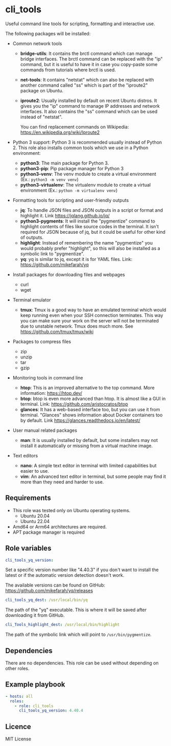 cli_tools
=========

Useful command line tools for scripting, formatting and interactive use.

The following packages will be installed:

- Common network tools
  - **bridge-utils**: It contains the brctl command which can manage bridge interfaces. The brctl command can be replaced with the "ip" command, but it is useful to have it in case you copy-paste some commands from tutorials where brctl is used.
  - **net-tools**: It contains "netstat" which can also be replaced with another command called "ss" which is part of the "iproute2" package on Ubuntu.
  - **iproute2**: Usually installed by default on recent Ubuntu distros. It gives you the "ip" command to manage IP addresses and network interfaces. It also contains the "ss" command which can be used instead of "netstat".

    You can find replacement commands on Wikipedia: <https://en.wikipedia.org/wiki/Iproute2>

- Python 3 support:
  Python 3 is recommended usually instead of Python 2. This role also installs common tools which we use in a Python environment:

  - **python3**: The main package for Python 3.
  - **python3-pip**: Pip package manager for Python 3
  - **python3-venv**: The venv module to create a virtual environment (Ex.: `python3 -m venv venv`)
  - **python3-virtualenv**: The virtualenv module to create a virtual environment (Ex.: `python -m virtualenv venv`)

- Formatting tools for scripting and user-friendly outputs
  - **jq**: To handle JSON files and JSON outputs in a script or format and highlight it. Link <https://jqlang.github.io/jq/>
  - **python3-pygments**: It will install the "pygmentize" command to highlight contents of files like source codes in the terminal. It isn't required for JSON because of jq, but it could be useful for other kind of outputs.
  - **highlight**: Instead of remembering the name "pygmentize" you would probably prefer "highlight", so this will also be installed as a symbolic link to "pygmentize".
  - **yq**: yq is similar to jq, except it is for YAML files. Link: <https://github.com/mikefarah/yq>

- Install packages for downloading files and webpages
  - curl
  - wget

- Terminal emulator
  - **tmux**: Tmux is a good way to have an emulated terminal which would keep running even when your SSH connection terminates. This way you can make sure your work on the server will not be terminated due to unstable network. Tmux does much more. See <https://github.com/tmux/tmux/wiki>

- Packages to compress files
  - zip
  - unzip
  - tar
  - gzip

- Monitoring tools in command line
  - **htop**: This is an improved alternative to the top command. More information: <https://htop.dev/>
  - **btop**: btop is even more advanced than htop. It is almost like a GUI in terminal. Link: <https://github.com/aristocratos/btop>
  - **glances**: It has a web-based interface too, but you can use it from terminal. "Glances" shows information about Docker containers too by default. Link <https://glances.readthedocs.io/en/latest/>

- User manual related packages
  - **man**: It is usually installed by default, but some installers may not install it automatically or missing from a virtual machine image.

- Text editors
  - **nano**: A simple text editor in terminal with limited capabilities but easier to use.
  - **vim**: An advanced text editor in terminal, but some people may find it more than they need and harder to use.

Requirements
------------

- This role was tested only on Ubuntu operating systems.
  - Ubuntu 20.04
  - Ubuntu 22.04 
- Amd64 or Arm64 architectures are required.
- APT package manager is required

Role variables
--------------

```yaml
cli_tools_yq_version:
```

Set a specific version number like "4.40.3" if you don't want to install the latest or if the automatic version detection doesn't work.

The available versions can be found on GitHub: <https://github.com/mikefarah/yq/releases>

```yaml
cli_tools_yq_dest: /usr/local/bin/yq
```

The path of the "yq" executable. This is where it will be saved after downloading it from GitHub.

```yaml
cli_Tools_highlight_dest: /usr/local/bin/highlight
```

The path of the symbolic link which will point to `/usr/bin/pygmentize`.

Dependencies
------------

There are no dependencies. This role can be used without depending on other roles.

Example playbook
----------------

```yaml
- hosts: all
  roles:
    - role: cli_tools
      cli_tools_yq_version: 4.40.4
```

Licence
-------

MIT License
